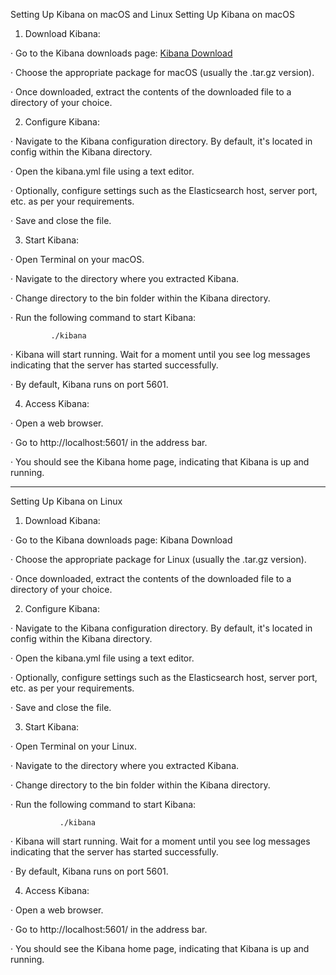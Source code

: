 Setting Up Kibana on macOS and Linux
Setting Up Kibana on macOS

1. Download Kibana:

· Go to the Kibana downloads page: [Kibana Download](https://www.elastic.co/downloads/kibana)

· Choose the appropriate package for macOS (usually the .tar.gz version).

· Once downloaded, extract the contents of the downloaded file to a directory of your choice.



2. Configure Kibana:

· Navigate to the Kibana configuration directory. By default, it's located in config within the Kibana directory.

· Open the kibana.yml file using a text editor.

· Optionally, configure settings such as the Elasticsearch host, server port, etc. as per your requirements.

· Save and close the file.



3. Start Kibana:

· Open Terminal on your macOS.

· Navigate to the directory where you extracted Kibana.

· Change directory to the bin folder within the Kibana directory.

· Run the following command to start Kibana:

             ./kibana

· Kibana will start running. Wait for a moment until you see log messages indicating that the server has started successfully.

· By default, Kibana runs on port 5601.



4. Access Kibana:

· Open a web browser.

· Go to http://localhost:5601/ in the address bar.

· You should see the Kibana home page, indicating that Kibana is up and running.



-----------------------------------------------------------------------------------------------------------------

Setting Up Kibana on Linux

1. Download Kibana:

· Go to the Kibana downloads page: Kibana Download

· Choose the appropriate package for Linux (usually the .tar.gz version).

· Once downloaded, extract the contents of the downloaded file to a directory of your choice.



2. Configure Kibana:

· Navigate to the Kibana configuration directory. By default, it's located in config within the Kibana directory.

· Open the kibana.yml file using a text editor.

· Optionally, configure settings such as the Elasticsearch host, server port, etc. as per your requirements.

· Save and close the file.



3. Start Kibana:

· Open Terminal on your Linux.

· Navigate to the directory where you extracted Kibana.

· Change directory to the bin folder within the Kibana directory.

· Run the following command to start Kibana:

               ./kibana

· Kibana will start running. Wait for a moment until you see log messages indicating that the server has started successfully.

· By default, Kibana runs on port 5601.



4. Access Kibana:

· Open a web browser.

· Go to http://localhost:5601/ in the address bar.

· You should see the Kibana home page, indicating that Kibana is up and running.